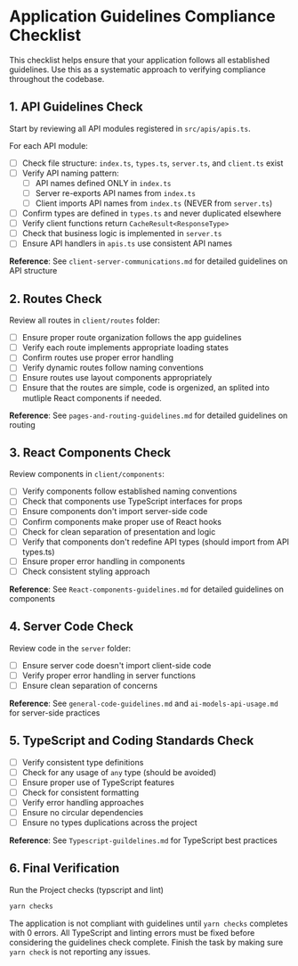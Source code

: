 # Application Guidelines Compliance Checklist

This checklist helps ensure that your application follows all established guidelines. Use this as a systematic approach to verifying compliance throughout the codebase.

## 1. API Guidelines Check

Start by reviewing all API modules registered in `src/apis/apis.ts`.

For each API module:

- [ ] Check file structure: `index.ts`, `types.ts`, `server.ts`, and `client.ts` exist
- [ ] Verify API naming pattern:
  - [ ] API names defined ONLY in `index.ts`
  - [ ] Server re-exports API names from `index.ts` 
  - [ ] Client imports API names from `index.ts` (NEVER from `server.ts`)
- [ ] Confirm types are defined in `types.ts` and never duplicated elsewhere
- [ ] Verify client functions return `CacheResult<ResponseType>`
- [ ] Check that business logic is implemented in `server.ts`
- [ ] Ensure API handlers in `apis.ts` use consistent API names

**Reference**: See `client-server-communications.md` for detailed guidelines on API structure

## 2. Routes Check

Review all routes in `client/routes` folder:

- [ ] Ensure proper route organization follows the app guidelines
- [ ] Verify each route implements appropriate loading states
- [ ] Confirm routes use proper error handling
- [ ] Verify dynamic routes follow naming conventions
- [ ] Ensure routes use layout components appropriately
- [ ] Ensure that the routes are simple, code is orgenized, an splited into mutliple React components if needed.

**Reference**: See `pages-and-routing-guidelines.md` for detailed guidelines on routing

## 3. React Components Check

Review components in `client/components`:

- [ ] Verify components follow established naming conventions
- [ ] Check that components use TypeScript interfaces for props
- [ ] Ensure components don't import server-side code
- [ ] Confirm components make proper use of React hooks
- [ ] Check for clean separation of presentation and logic
- [ ] Verify that components don't redefine API types (should import from API types.ts)
- [ ] Ensure proper error handling in components
- [ ] Check consistent styling approach

**Reference**: See `React-components-guidelines.md` for detailed guidelines on components

## 4. Server Code Check

Review code in the `server` folder:

- [ ] Ensure server code doesn't import client-side code
- [ ] Verify proper error handling in server functions
- [ ] Ensure clean separation of concerns

**Reference**: See `general-code-guidelines.md` and `ai-models-api-usage.md` for server-side practices

## 5. TypeScript and Coding Standards Check

- [ ] Verify consistent type definitions
- [ ] Check for any usage of `any` type (should be avoided)
- [ ] Ensure proper use of TypeScript features
- [ ] Check for consistent formatting
- [ ] Verify error handling approaches
- [ ] Ensure no circular dependencies
- [ ] Ensure no types duplications across the project

**Reference**: See `Typescript-guildelines.md` for TypeScript best practices

## 6. Final Verification

Run the Project checks (typscript and lint)
```bash
yarn checks
```

The application is not compliant with guidelines until `yarn checks` completes with 0 errors. All TypeScript and linting errors must be fixed before considering the guidelines check complete.
Finish the task by making sure `yarn check` is not reporting any issues.